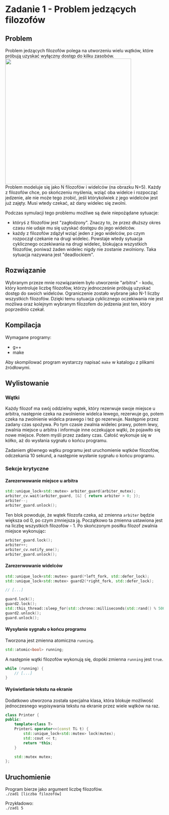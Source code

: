 # Zadanie 1 - Problem jedzących filozofów

## Problem
Problem jedzących filozofów polega na utworzeniu wielu wątków, które próbują uzyskać
wyłączny dostęp do kilku zasobów.
<img src="https://upload.wikimedia.org/wikipedia/commons/8/81/Dining_philosophers_diagram.jpg" width="400"/>  
Problem modeluje się jako N filozofów i widelców (na obrazku N=5).
Każdy z filozofów chce, po skończeniu myślenia, wziąć oba widelce i rozpocząć jedzenie,
ale nie może tego zrobić, jeśli którykolwiek z jego widelców jest już zajęty.
Musi wtedy czekać, aż dany widelec się zwolni.

Podczas symulacji tego problemu możliwe są dwie niepożądane sytuacje:
- któryś z filozofów jest "zagłodzony". Znaczy to, że przez dłuższy okres czasu
nie udaje mu się uzyskać dostępu do jego widelców.
- każdy z filozofów zdążył wziąć jeden z jego widelców, po czym rozpoczął czekanie na
drugi widelec. Powstaje wtedy sytuacja cyklicznego oczekiwania na drugi widelec,
blokująca wszystkich filozofów, poniważ żaden widelec nigdy nie zostanie zwolniony.
Taka sytuacja nazywana jest "deadlockiem".


## Rozwiązanie
Wybranym przeze mnie rozwiązaniem było utworzenie "arbitra" - kodu, który
kontroluje liczbę filozofów, którzy jednocześnie próbują uzyskać dostęp do swoich
widelców. Ograniczenie zostało wybrane jako N-1 liczby wszystkich filozofów.
Dzięki temu sytuacja cyklicznego oczekiwania nie jest możliwa oraz kolejnym wybranym
filozofem do jedzenia jest ten, który poprzednio czekał.


## Kompilacja
Wymagane programy:
 - g++
 - make

Aby skompilować program wystarczy napisać `make` w katalogu z plikami źródłowymi.


## Wylistowanie
### Wątki

Każdy filozof ma swój oddzielny wątek, który rezerwuje swoje miejsce u arbitra,
następnie czeka na zwolnienie widelca lewego, rezerwuje go, potem czeka na zwolnienie
widelca prawego i też go rezerwuje.
Następnie przez zadany czas spożywa. Po tym czasie zwalnia widelec prawy, potem lewy,
zwalnia miejsce u arbitra i informuje inne oczekujące wątki, że pojawiło się nowe
miejsce.
Potem myśli przez zadany czas.
Całość wykonuje się w kółko, aż do wysłania sygnału o końcu programu.

Zadaniem głównego wątku programu jest uruchomienie wątków filozofów, odczekania
10 sekund, a następnie wysłanie sygnału o końcu programu.

### Sekcje krytyczne

#### Zarezerwowanie miejsce u arbitra
```cpp
std::unique_lock<std::mutex> arbiter_guard(arbiter_mutex);
arbiter_cv.wait(arbiter_guard, [&] { return arbiter > 0; });
arbiter--;
arbiter_guard.unlock();
```
Ten blok powoduje, że wątek filozofa czeka, aż zmienna `arbiter` będzie większa
od 0, po czym zmniejsza ją.
Początkowo ta zmienna ustawiona jest na liczbę wszystkich filozofów - 1.
Po skończonym posiłku filozof zwalnia miejsce wykonując:
```cpp
arbiter_guard.lock();
arbiter++;
arbiter_cv.notify_one();
arbiter_guard.unlock();
```

#### Zarezerwowanie widelców
```cpp
std::unique_lock<std::mutex> guard(*left_fork, std::defer_lock);
std::unique_lock<std::mutex> guard2(*right_fork, std::defer_lock);

// [...]

guard.lock();
guard2.lock();
std::this_thread::sleep_for(std::chrono::milliseconds(std::rand() % 500 + 500));
guard2.unlock();
guard.unlock();
```

#### Wysyłanie sygnału o końcu programu
Tworzona jest zmienna atomiczna `running`.
```cpp
std::atomic<bool> running;
```
A następnie wątki filozofów wykonują się, dopóki zmienna `running` jest `true`.
```cpp
while (running) {
    // [...]
}
```

#### Wyświetlanie tekstu na ekranie
Dodatkowo utworzona została specjalna klasa, która blokuje możliwość jednoczesnego
wypisywania tekstu na ekranie przez wiele wątków na raz.
```cpp
class Printer {
public:
	template<class T>
	Printer& operator<<(const T& t) {
		std::unique_lock<std::mutex> lock(mutex);
		std::cout << t;
		return *this;
	}

	std::mutex mutex;
};
```

## Uruchomienie
Program bierze jako argument liczbę filozofów.  
`./zad1 [liczba filozofów]`

Przykładowo:  
`./zad1 5`
